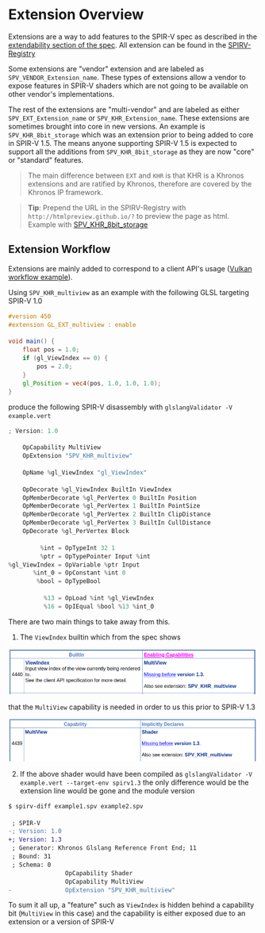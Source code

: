 # Extension Overview

Extensions are a way to add features to the SPIR-V spec as described in the [extendability section of the spec](https://www.khronos.org/registry/spir-v/specs/unified1/SPIRV.html#_extendability). All extension can be found in the [SPIRV-Registry](https://github.com/KhronosGroup/SPIRV-Registry/tree/master/extensions)

Some extensions are "vendor" extension and are labeled as `SPV_VENDOR_Extension_name`. These types of extensions allow a vendor to expose features in SPIR-V shaders which are not going to be available on other vendor's implementations.

The rest of the extensions are "multi-vendor" and are labeled as either `SPV_EXT_Extension_name` or `SPV_KHR_Extension_name`. These extensions are sometimes brought into core in new versions. An example is `SPV_KHR_8bit_storage` which was an extension prior to being added to core in SPIR-V 1.5. The means anyone supporting SPIR-V 1.5 is expected to support all the additions from `SPV_KHR_8bit_storage` as they are now "core" or "standard" features.

> The main difference between `EXT` and `KHR` is that KHR is a Khronos extensions and are ratified by Khronos, therefore are covered by the Khronos IP framework.

> **Tip**: Prepend the URL in the SPIRV-Registry with `http://htmlpreview.github.io/?` to preview the page as html. Example with [SPV_KHR_8bit_storage](http://htmlpreview.github.io/?https://github.com/KhronosGroup/SPIRV-Registry/blob/master/extensions/KHR/SPV_KHR_8bit_storage.html)


## Extension Workflow

Extensions are mainly added to correspond to a client API's usage ([Vulkan workflow example](https://github.com/KhronosGroup/Vulkan-Guide/blob/master/chapters/spirv_extensions.adoc)).

Using `SPV_KHR_multiview` as an example with the following GLSL targeting SPIR-V 1.0

```glsl
#version 450
#extension GL_EXT_multiview : enable

void main() {
    float pos = 1.0;
    if (gl_ViewIndex == 0) {
        pos = 2.0;
    }
    gl_Position = vec4(pos, 1.0, 1.0, 1.0);
}
```

produce the following SPIR-V disassembly with `glslangValidator -V example.vert`

```swift
; Version: 1.0

    OpCapability MultiView
    OpExtension "SPV_KHR_multiview"

    OpName %gl_ViewIndex "gl_ViewIndex"

    OpDecorate %gl_ViewIndex BuiltIn ViewIndex
    OpMemberDecorate %gl_PerVertex 0 BuiltIn Position
    OpMemberDecorate %gl_PerVertex 1 BuiltIn PointSize
    OpMemberDecorate %gl_PerVertex 2 BuiltIn ClipDistance
    OpMemberDecorate %gl_PerVertex 3 BuiltIn CullDistance
    OpDecorate %gl_PerVertex Block

         %int = OpTypeInt 32 1
         %ptr = OpTypePointer Input %int
%gl_ViewIndex = OpVariable %ptr Input
       %int_0 = OpConstant %int 0
        %bool = OpTypeBool

          %13 = OpLoad %int %gl_ViewIndex
          %16 = OpIEqual %bool %13 %int_0
```

There are two main things to take away from this.

1. The `ViewIndex` builtin which from the spec shows

![extension_overview_view_index.png](../images/extension_overview_view_index.png)

that the `MultiView` capability is needed in order to us this prior to SPIR-V 1.3

![extension_overview_multi_view.png](../images/extension_overview_multi_view.png)

2. If the above shader would have been compiled as `glslangValidator -V example.vert --target-env spirv1.3` the only difference would be the extension line would be gone and the module version

```patch
$ spirv-diff example1.spv example2.spv

 ; SPIR-V
-; Version: 1.0
+; Version: 1.3
 ; Generator: Khronos Glslang Reference Front End; 11
 ; Bound: 31
 ; Schema: 0
                OpCapability Shader
                OpCapability MultiView
-               OpExtension "SPV_KHR_multiview"
```

To sum it all up, a "feature" such as `ViewIndex` is hidden behind a capability bit (`MultiView` in this case) and the capability is either exposed due to an extension or a version of SPIR-V
